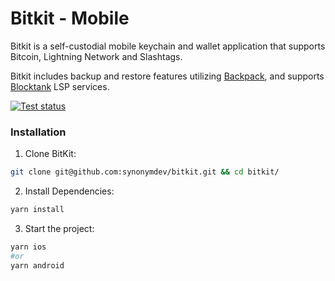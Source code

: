 # Bitkit - Mobile
Bitkit is a self-custodial mobile keychain and wallet application that supports Bitcoin, Lightning Network and Slashtags.

Bitkit includes backup and restore features utilizing [Backpack](https://github.com/synonymdev/backpack-client), and supports [Blocktank](https://github.com/synonymdev/blocktank-client) LSP services.

[![Test status](https://github.com/synonymdev/bitkit/workflows/tests/badge.svg)](https://github.com/synonymdev/bitkit/actions)

### Installation
1. Clone BitKit:
```bash
git clone git@github.com:synonymdev/bitkit.git && cd bitkit/
```

2. Install Dependencies:
```bash
yarn install
```

3. Start the project:
```bash
yarn ios
#or
yarn android
```
